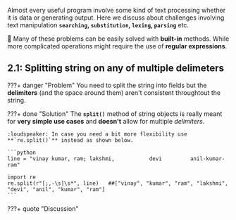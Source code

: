 
Almost every useful program involve some kind of text processing
whether it is data or generating output. 
Here we discuss about challenges involving text manipulation **`searching`, `substitution`,
`lexing`, `parsing`** etc.

:rotating_light: Many of these problems can be easily solved with **built-in** methods.
While more complicated operations might require the use of **regular expressions**.

## 2.1: Splitting string on any of multiple delimeters

???+ danger "Problem"
    You need to split the string into fields but the **delimiters**
    (and the space around them) aren't consistent throughtout the string.

???+ done "Solution"
    The **`split()`** method of string objects is really meant for **very simple use cases**
    and **doesn't** allow for multiple _delimiters_. 

    :loudspeaker: In case you need a bit more flexibility use **`re.split()`** instead as shown below.

    ```python
    line = "vinay kumar, ram; lakshmi,           devi         anil-kumar-ram"

    import re
    re.split(r"[;,-\s]\s*", line)   ##["vinay", "kumar", "ram", "lakshmi", "devi", "anil", "kumar", "ram"]
    ```

???+ quote "Discussion"
    

<!-- ######################################################################################################### -->
